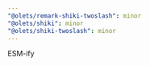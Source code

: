 ```yaml
---
"@olets/remark-shiki-twoslash": minor
"@olets/shiki": minor
"@olets/shiki-twoslash": minor
---
```


ESM-ify
